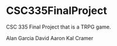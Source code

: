 
CSC335FinalProject
==================

CSC 335 Final Project that is a TRPG game.

Alan Garcia
David Aaron
Kal Cramer